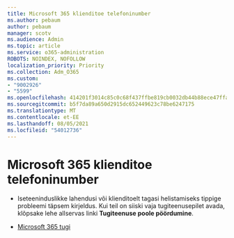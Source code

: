 ```yaml
---
title: Microsoft 365 klienditoe telefoninumber
ms.author: pebaum
author: pebaum
manager: scotv
ms.audience: Admin
ms.topic: article
ms.service: o365-administration
ROBOTS: NOINDEX, NOFOLLOW
localization_priority: Priority
ms.collection: Adm_O365
ms.custom:
- "9002926"
- "5599"
ms.openlocfilehash: 414201f3014c85c0c68f437ffbe819cb0032db44b88ece47ffabfcaf65f8d577
ms.sourcegitcommit: b5f7da89a650d2915dc652449623c78be6247175
ms.translationtype: MT
ms.contentlocale: et-EE
ms.lasthandoff: 08/05/2021
ms.locfileid: "54012736"
---
```

# <a name="microsoft-365-support-phone-number"></a>Microsoft 365 klienditoe telefoninumber

- Iseteeninduslikke lahendusi või klienditoelt tagasi helistamiseks tippige probleemi täpsem kirjeldus.  Kui teil on siiski vaja tugiteenusepilet avada, klõpsake lehe allservas linki **Tugiteenuse poole pöördumine**.

- [Microsoft 365 tugi](https://go.microsoft.com/fwlink/p/?linkid=518322)
